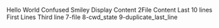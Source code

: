 Hello World
Confused Smiley
Display Content
2File Content
Last 10 lines
First Lines
Third line
7-file
8-cwd_state
9-duplicate_last_line
